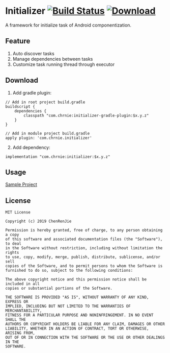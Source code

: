 # Initializer [![Build Status](https://travis-ci.org/cheie/initializer.svg?branch=master)](https://travis-ci.org/cheie/initializer) [![Download](https://api.bintray.com/packages/chrnie/initializer/initializer/images/download.svg)](https://bintray.com/chrnie/initializer/initializer/_latestVersion)

A framework for initialize task of Android componentization.  

## Feature  
1. Auto discover tasks
2. Manage dependencies between tasks
3. Customize task running thread through executor

## Download
1. Add gradle plugin:
```
// Add in root project build.gradle
buildscript {
    dependencies {
        classpath "com.chrnie:initializer-gradle-plugin:$x.y.z"
    }
}

// Add in module project build.gradle
apply plugin: 'com.chrnie.initializer'
```

2. Add dependency:
```
implementation "com.chrnie:initializer:$x.y.z"
```

## Usage
[Sample Project](./sample)

## License
```
MIT License

Copyright (c) 2019 ChenRenJie

Permission is hereby granted, free of charge, to any person obtaining a copy
of this software and associated documentation files (the "Software"), to deal
in the Software without restriction, including without limitation the rights
to use, copy, modify, merge, publish, distribute, sublicense, and/or sell
copies of the Software, and to permit persons to whom the Software is
furnished to do so, subject to the following conditions:

The above copyright notice and this permission notice shall be included in all
copies or substantial portions of the Software.

THE SOFTWARE IS PROVIDED "AS IS", WITHOUT WARRANTY OF ANY KIND, EXPRESS OR
IMPLIED, INCLUDING BUT NOT LIMITED TO THE WARRANTIES OF MERCHANTABILITY,
FITNESS FOR A PARTICULAR PURPOSE AND NONINFRINGEMENT. IN NO EVENT SHALL THE
AUTHORS OR COPYRIGHT HOLDERS BE LIABLE FOR ANY CLAIM, DAMAGES OR OTHER
LIABILITY, WHETHER IN AN ACTION OF CONTRACT, TORT OR OTHERWISE, ARISING FROM,
OUT OF OR IN CONNECTION WITH THE SOFTWARE OR THE USE OR OTHER DEALINGS IN THE
SOFTWARE.
```

